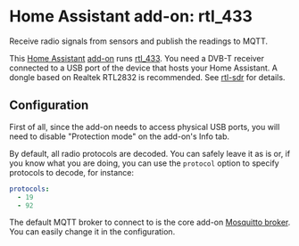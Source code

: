 # Home Assistant add-on: rtl_433

Receive radio signals from sensors and publish the readings to MQTT.

This [Home Assistant](https://www.home-assistant.io/) [add-on](https://www.home-assistant.io/addons/) runs [rtl_433](https://github.com/merbanan/rtl_433). You need a DVB-T receiver connected to a USB port of the device that hosts your Home Assistant. A dongle based on Realtek RTL2832 is recommended. See [rtl-sdr](https://github.com/osmocom/rtl-sdr/) for details.

## Configuration

First of all, since the add-on needs to access physical USB ports, you will need to disable "Protection mode" on the add-on's Info tab.

By default, all radio protocols are decoded. You can safely leave it as is or, if you know what you are doing, you can use the `protocol` option to specify protocols to decode, for instance:

```yaml
protocols:
  - 19
  - 92
```

The default MQTT broker to connect to is the core add-on [Mosquitto broker](https://github.com/home-assistant/hassio-addons/tree/master/mosquitto). You can easily change it in the configuration.
